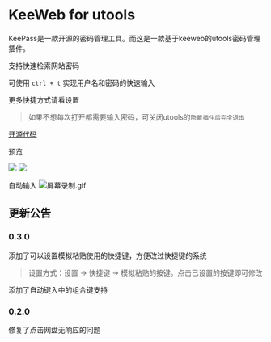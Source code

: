 # KeeWeb for utools

KeePass是一款开源的密码管理工具。而这是一款基于keeweb的utools密码管理插件。

支持快速检索网站密码

可使用 `ctrl + t` 实现用户名和密码的快速输入

更多快捷方式请看设置

> 如果不想每次打开都需要输入密码，可关闭utools的`隐藏插件后完全退出`

[开源代码](https://github.com/qinyongliang/keeweb)

预览

![](https://i.loli.net/2020/10/20/8rt27ETqRfGi4we.png)
![](https://i.loli.net/2020/10/20/dYH2nIgryopvkcS.png)

自动输入
![屏幕录制.gif](https://i.loli.net/2020/10/20/DZM3mRKF6g57pnE.gif)

## 更新公告

### 0.3.0

添加了可以设置模拟粘贴使用的快捷键，方便改过快捷键的系统

> 设置方式：设置 -> 快捷键 -> 模拟粘贴的按键。点击已设置的按键即可修改

添加了自动键入中的组合键支持

### 0.2.0

修复了点击网盘无响应的问题